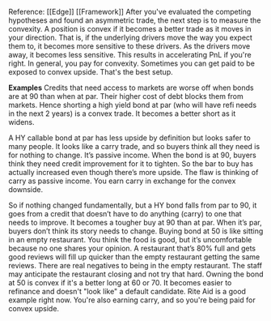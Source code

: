Reference:  [[Edge]]
[[Framework]]
After you've evaluated the competing hypotheses and found an asymmetric trade, the next step is to measure the convexity. A position is convex if it becomes a better trade as it moves in your direction. That is, if the underlying drivers move the way you expect them to, it becomes more sensitive to these drivers. As the drivers move away, it becomes less sensitive. This results in accelerating PnL if you're right. In general, you pay for convexity. Sometimes you can get paid to be exposed to convex upside. That's the best setup.

**Examples**
Credits that need access to markets are worse off when bonds are at 90 than when at par. Their higher cost of debt blocks them from markets. Hence shorting a high yield bond at par (who will have refi needs in the next 2 years) is a convex trade. It becomes a better short as it widens.   

A HY callable bond at par has less upside by definition but looks safer to many people. It looks like a carry trade, and so buyers think all they need is for nothing to change. It’s passive income. When the bond is at 90, buyers think they need credit improvement for it to tighten. So the bar to buy has actually increased even though there’s more upside. The flaw is thinking of carry as passive income. You earn carry in exchange for the convex downside.

So if nothing changed fundamentally, but a HY bond falls from par to 90, it goes from a credit that doesn’t have to do anything (carry) to one that needs to improve. It becomes a tougher buy at 90 than at par. When it’s par, buyers don’t think its story needs to change. Buying bond at 50 is like sitting in an empty restaurant. You think the food is good, but it’s uncomfortable because no one shares your opinion. A restaurant that’s 80% full and gets good reviews will fill up quicker than the empty restaurant getting the same reviews. There are real negatives to being in the empty restaurant. The staff may anticipate the restaurant closing and not try that hard. Owning the bond at 50 is convex if it's a better long at 60 or 70. It becomes easier to refinance and doesn't "look like" a default candidate. Rite Aid is a good example right now. You're also earning carry, and so you're being paid for convex upside.  